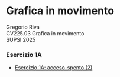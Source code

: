 # Grafica in movimento
Gregorio Riva <br>
CV225.03 Grafica in movimento <br>
SUPSI 2025

### Esercizio 1A
- [Esercizio 1A: acceso-spento (2)](gregorioriva.github.io/gim/esercizio_1A/acceso_spento_2.html)
